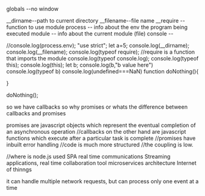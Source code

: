 globals --no window

__dirname--path to current directory
__filename--file name
__require -- function to use module
process -- info about the env the program being executed
module -- info about the current module (file)
console --


//console.log(process.env);
"use strict";
let a=5;
console.log(__dirname);
console.log(__filename);
console.log(typeof require);
//require is a function that imports the module
console.log(typeof console.log);
console.log(typeof this);
console.log(this);
let b;
console.log(b,"b value here")
console.log(typeof b)
console.log(undefined===NaN)
function doNothing(){
   
}

doNothing();

so we have callbacks so why promises
or whats the difference between callbacks and promises

promises are javascript objects which represent the eventual completion of an asynchronous operation
//callbacks on the other hand are javascript functions which execute after a particular task is complete
//promises have inbuilt error handling
//code is much more structured
//the coupling is low.

//where is node.js used
SPA
real time communications
Streaming applications,
real time collaboration tool
microservices architecture
Internet of thinngs

it can handle multiple network requests, but can process only one event at a time
